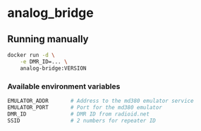 # analog_bridge

## Running manually
```bash
docker run -d \
    -e DMR_ID=... \
    analog-bridge:VERSION
```

### Available environment variables
```bash
EMULATOR_ADDR       # Address to the md380 emulator service
EMULATOR_PORT       # Port for the md380 emulator
DMR_ID              # DMR ID from radioid.net
SSID                # 2 numbers for repeater ID
```